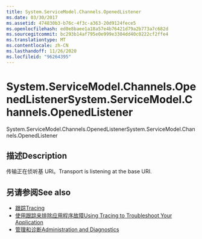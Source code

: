 ```yaml
---
title: System.ServiceModel.Channels.OpenedListener
ms.date: 03/30/2017
ms.assetid: 474830b3-b76c-4f3c-a363-20d9124fece5
ms.openlocfilehash: ed0e8baee1a18a57e4b76421d79a2b773a7c682d
ms.sourcegitcommit: bc293b14af795e0e999e3304dd40c0222cf2ffe4
ms.translationtype: MT
ms.contentlocale: zh-CN
ms.lasthandoff: 11/26/2020
ms.locfileid: "96264395"
---
```

# <a name="systemservicemodelchannelsopenedlistener"></a><span data-ttu-id="035ff-102">System.ServiceModel.Channels.OpenedListener</span><span class="sxs-lookup"><span data-stu-id="035ff-102">System.ServiceModel.Channels.OpenedListener</span></span>

<span data-ttu-id="035ff-103">System.ServiceModel.Channels.OpenedListener</span><span class="sxs-lookup"><span data-stu-id="035ff-103">System.ServiceModel.Channels.OpenedListener</span></span>  
  
## <a name="description"></a><span data-ttu-id="035ff-104">描述</span><span class="sxs-lookup"><span data-stu-id="035ff-104">Description</span></span>  

 <span data-ttu-id="035ff-105">传输正在侦听基 URI。</span><span class="sxs-lookup"><span data-stu-id="035ff-105">Transport is listening at the base URI.</span></span>  
  
## <a name="see-also"></a><span data-ttu-id="035ff-106">另请参阅</span><span class="sxs-lookup"><span data-stu-id="035ff-106">See also</span></span>

- [<span data-ttu-id="035ff-107">跟踪</span><span class="sxs-lookup"><span data-stu-id="035ff-107">Tracing</span></span>](index.md)
- [<span data-ttu-id="035ff-108">使用跟踪来排除应用程序故障</span><span class="sxs-lookup"><span data-stu-id="035ff-108">Using Tracing to Troubleshoot Your Application</span></span>](using-tracing-to-troubleshoot-your-application.md)
- [<span data-ttu-id="035ff-109">管理和诊断</span><span class="sxs-lookup"><span data-stu-id="035ff-109">Administration and Diagnostics</span></span>](../index.md)
